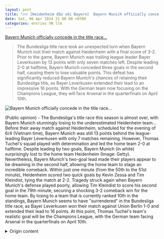 ```yaml
---
layout: post
title: "🔥🔥 [Heidenheim đấu với Bayern]  Bayern Munich officially concede in the title race..."
date: Sat, 06 Apr 2024 21 00 00 +0700
categories: entries VN llm
---
```

[ Bayern Munich officially concede in the title race...](https://dantri.com.vn/the-thao/bayern-munich-chinh-thuc-giuong-co-trang-o-cuoc-dua-vo-dich-bundesliga-20240406225326796.htm)

> The Bundesliga title race took an unexpected turn when Bayern Munich lost their match against Heidenheim with a final score of 3-2. Prior to the game, Bayern Munich was trailing league leader Bayer Leverkusen by 13 points with only seven matches left. Despite leading 2-0 at halftime, Bayern Munich conceded three goals in the second half, causing them to lose valuable points. This defeat has significantly reduced Bayern Munich's chances of retaining their Bundesliga title, as Bayer Leverkusen extended their lead to an impressive 16 points. With the German team now focusing on the Champions League, they will face Arsenal in the quarterfinals on April 10th.

![ Bayern Munich officially concede in the title race...](https://cdnphoto.dantri.com.vn/a85WPBPR9Y8CUSPxPFWcA4O2LzY=/zoom/1200_630/2024/04/06/afa1d7d7d3c238823e557a1088a7d1e6-crop-1712418672031.jpeg)

 (Public opinion) - The Bundesliga's title race this season is almost over, with Bayern Munich stunningly losing to the underestimated Heidenheim team...
Before their away match against Heidenheim, scheduled for the evening of 6/4 (Vietnam time), Bayern Munich was still 13 points behind the league-leading Bayer Leverkusen with only 7 matches remaining.
However, Thomas Tuchel's squad played with determination and led the home team 2-0 at halftime.
Despite leading by two goals, Bayern Munich (in white) surprisingly lost to the home team Heidenheim (Image: Getty).
Nevertheless, Bayern Munich's two-goal lead made their players appear to be dreaming in the second half, allowing the home team to stage an incredible comeback. Within just one minute (from the 50th to the 51st minute), Heidenheim scored two quick goals by Kevin Zessa and Tim Kleindist, tying the match at 2-2.
Tragedy struck again when Bayern Munich's defense played poorly, allowing Tim Kleindist to score his second goal in the 79th minute, securing a shocking 3-2 comeback win for the home team.
By losing to a team that is currently ranked 10th in the standings, Bayern Munich seems to have "surrendered" in the Bundesliga title race, as Bayer Leverkusen won their match against Union Berlin 1-0 and extended their lead to 16 points.
At this point, Thomas Tuchel's team's realistic goal will be the Champions League, with the German team facing Arsenal in the quarterfinals on April 10th.

<details>
  <summary>Origin content</summary>
  ---
layout: post
title: "🔥🔥 [Heidenheim đấu với Bayern] Bayern Munich chính thức 'giương cờ trắng' ở cuộc đua vô địch ..."
date: Sat, 06 Apr 2024 21:00:00 +0700
categories: entries VN
---
[Bayern Munich chính thức 'giương cờ trắng' ở cuộc đua vô địch ...](https://dantri.com.vn/the-thao/bayern-munich-chinh-thuc-giuong-co-trang-o-cuoc-dua-vo-dich-bundesliga-20240406225326796.htm)

![Bayern Munich chính thức 'giương cờ trắng' ở cuộc đua vô địch ...](https://cdnphoto.dantri.com.vn/a85WPBPR9Y8CUSPxPFWcA4O2LzY=/zoom/1200_630/2024/04/06/afa1d7d7d3c238823e557a1088a7d1e6-crop-1712418672031.jpeg)

(Dân trí) - Cuộc đua vô địch Bundesliga mùa này gần như đã ngã ngũ khi Bayern Munich để thua sốc trước đội bóng không được đánh giá cao là Heidenheim ở ...

Trước chuyến làm khách trên sân của Heidenheim diễn ra vào tối 6/4 (giờ Việt Nam), Bayern Munich vẫn đang bị đội dẫn đầu bảng Bundesliga là Bayer Leverkusen bỏ xa tới 13 điểm khi giải chỉ còn 7 vòng đấu phía trước.

Tuy nhiên đoàn quân của HLV Thomas Tuchel vẫn thi đấu đầy nỗ lực và dẫn cách biệt đội chủ nhà hai bàn ngay trong hiệp 1. Phút 38, Serge Gnabry có đường chuyền thuận lợi để Harry Kane ghi bàn mở tỷ số cho đội khách.

Đến phút 45, Serge Gnabry dứt điểm quyết đoán giúp Bayern Munich bước vào giờ nghỉ giải lao với tỷ số 2-0.

Bayern Munich (áo trắng) bất ngờ để thua sốc trước đội chủ nhà Hedenheim (Ảnh: Getty).

Tuy nhiên, việc dẫn trước hai bàn khiến các cầu thủ Bayern Munich chơi như mơ ngủ trong hiệp 2 và để đội chủ nhà tạo ra màn lội ngược dòng khó tin. Chỉ trong vòng một phút (từ phút 50 đến 51), Heidenheim đã ghi liên tiếp hai bàn do công của Kevin Zessa và Tim Kleindist để cân bằng tỷ số 2-2 cho đội nhà.

Thảm họa tiếp tục xảy ra khi hàng phòng ngự của đội khách chơi không tốt và để Tim Kleindist tiếp tục có bàn thắng thứ hai cho riêng mình ở phút 79, qua đó ấn định chiến thắng ngược dòng 3-2 cho đội chủ nhà.

Để thua đội bóng chỉ đang xếp thứ 10 trên bảng xếp hạng, Bayern Munich dường như đã "giương cờ trắng" ở cuộc đua vô địch Bundesliga, khi ở trận đấu cùng giờ, Bayer Leverkusen đã đánh bại Union Berlin với tỷ số 1-0 và tạo ra cách biệt 16 điểm trước "Hùm xám".

Lúc này, mục tiêu khả dĩ của thầy trò HLV Thomas Tuchel sẽ là đấu trường Champions League, khi đội bóng nước Đức sẽ có trận lượt đi vòng tứ kết với Arsenal vào ngày 10/4 tới đây.


</details>
